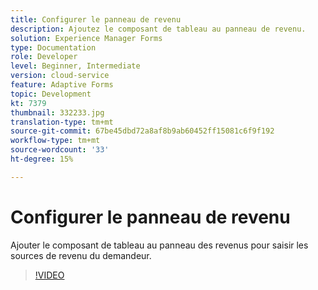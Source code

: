 ```yaml
---
title: Configurer le panneau de revenu
description: Ajoutez le composant de tableau au panneau de revenu.
solution: Experience Manager Forms
type: Documentation
role: Developer
level: Beginner, Intermediate
version: cloud-service
feature: Adaptive Forms
topic: Development
kt: 7379
thumbnail: 332233.jpg
translation-type: tm+mt
source-git-commit: 67be45dbd72a8af8b9ab60452ff15081c6f9f192
workflow-type: tm+mt
source-wordcount: '33'
ht-degree: 15%

---
```



# Configurer le panneau de revenu

Ajouter le composant de tableau au panneau des revenus pour saisir les sources de revenu du demandeur.

>[!VIDEO](https://video.tv.adobe.com/v/332233?quality=12&learn=on)

